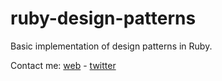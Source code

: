 # ruby-design-patterns

Basic implementation of design patterns in Ruby.

Contact me: [web](http://www.jasonaevans.com) - [twitter](https://twitter.com/iamjasonaevans)
